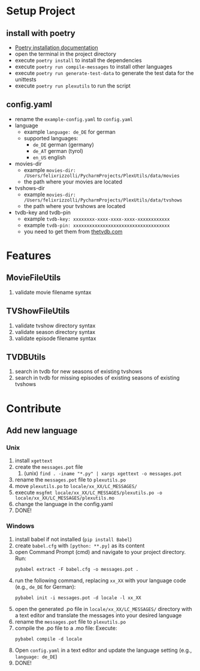 # Setup Project

## install with poetry 

- [Poetry installation documentation](https://python-poetry.org/docs/#installation)
- open the terminal in the project directory
- execute `poetry install` to install the dependencies
- execute `poetry run compile-messages` to install other languages
- execute `poetry run generate-test-data` to generate the test data for the unittests
- execute `poetry run plexutils` to run the script


## config.yaml

- rename the `example-config.yaml` to `config.yaml`
- language
  - example `language: de_DE` for german
  - supported languages:
    - `de_DE` german (germany)
    - `de_AT` german (tyrol)
    - `en_US` english
- movies-dir
  - example `movies-dir: /Users/felixrizzolli/PycharmProjects/PlexUtils/data/movies`
  - the path where your movies are located
- tvshows-dir
  - example `movies-dir: /Users/felixrizzolli/PycharmProjects/PlexUtils/data/tvshows`
  - the path where your tvshows are located
- tvdb-key and tvdb-pin
  - example `tvdb-key: xxxxxxxx-xxxx-xxxx-xxxx-xxxxxxxxxxxx`
  - example `tvdb-pin: xxxxxxxxxxxxxxxxxxxxxxxxxxxxxxxxxxxx`
  - you need to get them from [thetvdb.com](https://thetvdb.com/api-information)

# Features

## MovieFileUtils

1. validate movie filename syntax

## TVShowFileUtils

1. validate tvshow directory syntax
2. validate season directory syntax
3. validate episode filename syntax

## TVDBUtils

1. search in tvdb for new seasons of existing tvshows
2. search in tvdb for missing episodes of existing seasons of existing tvshows

# Contribute

## Add new language

### Unix

1. install `xgettext`
2. create the `messages.pot` file
   1. (unix) `find . -iname "*.py" | xargs xgettext -o messages.pot`
3. rename the `messages.pot` file to `plexutils.po`
4. move `plexutils.po` to `locale/xx_XX/LC_MESSAGES/`
5. execute `msgfmt locale/xx_XX/LC_MESSAGES/plexutils.po -o locale/xx_XX/LC_MESSAGES/plexutils.mo`
6. change the language in the config.yaml
7. DONE!

### Windows

1. install babel if not installed (`pip install Babel`)
2. create `babel.cfg` with `[python: **.py]` as its content
3. open Command Prompt (cmd) and navigate to your project directory. Run:
   ```
   pybabel extract -F babel.cfg -o messages.pot .
   ```
4. run the following command, replacing `xx_XX` with your language code (e.g., `de_DE` for German):
   ```
   pybabel init -i messages.pot -d locale -l xx_XX
   ```
5. open the generated .po file in `locale/xx_XX/LC_MESSAGES/` directory with a text editor and translate the messages into your desired language
6. rename the `messages.pot` file to `plexutils.po`
7. compile the .po file to a .mo file:
   Execute:
   ```
   pybabel compile -d locale
   ```
8. Open `config.yaml` in a text editor and update the language setting (e.g., `language: de_DE`)
9. DONE!
